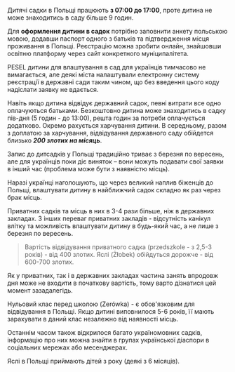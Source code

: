 
Дитячі садки в Польщі працюють **з 07:00 до 17:00**, проте дитина не може знаходитись в саду більше 9 годин. 

Для **оформлення дитини в садок** потрібно заповнити анкету польською мовою, додавши паспорт одного з батьків та підтвердження місця проживання в Польщі. Реєстрацію можна зробити онлайн, знайшовши освітню платформу через сайт конкретного муніципалітета. 

PESEL дитини для влаштування в сад для українців тимчасово не вимагається, але деякі міста налаштували електронну систему реєстрації в державні сади таким чином, що без введення цього коду надіслати заявку не вдається.

<section type="warning" title="Зауважте">

Навіть якщо дитина відвідує державний садок, певні витрати все одно оплачуються батьками. Безкоштовно дитина може знаходитись в садку пів-дня (5 годин - до 13:00), решта годин за потреби оплачується додатково. Окремо рахується харчування дитини. В середньому, разом з доплатою за харчування, відвідування державного саду обійдется близько ***200 злотих на місяць***.
</section>

Запис до дитсадків у Польщі традиційно триває з березня по вересень, але для українців поки діє виняток – вони можуть подавати свої заявки в інший час (проблема може бути з наявністю місць).

Наразі українці наголошують, що через великий наплив біженців до Польщі, влаштувати дитину в найближчий садок складно як раз через брак місць. 


Приватних садків та місць в них в 3-4 рази більше, ніж в державних закладах. З інших переваг приватних закладів - відсутність канікул влітку та можливість влаштувати дитину в будь-який час, а не лише з березня по вересень.

> Вартість відвідування приватного садка (przedszkole - з 2,5-3 років) - від 400 злотих. Яслі (Żłobek) обійдуться дорожче - від 600-700 злотих.

Як у приватних, так і в державних закладах частина занять впродовж дня може не входити в початкову вартість, тому варто дізнатися цей момент зазадалегідь.


<section type="note">

Нульовий клас перед школою (Zerówka) - є обов'язковим для відвідування в Польщі. Якщо дитині виповнилося 5-6 років, її мають зарахувати в даний клас незалежно від наявності місць.

</section>


Останнім часом також відкрилося багато україномовних садків, інформацію про них можна знайти в групах української діаспори в соціальних мережах або месенджерах. 

Яслі в Польщі приймають дітей з року (деякі з 6 місяців).
